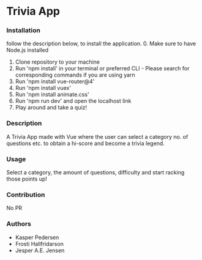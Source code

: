 # Trivia App

### Installation
follow the description below, to install the application.
0. Make sure to have Node.js installed
1. Clone repository to your machine
2. Run 'npm install' in your terminal or preferred CLI - Please search for corresponding commands if you are using yarn
3. Run 'npm install vue-router@4'
4. Run 'npm install vuex'
5. Run 'npm install animate.css'
6. Run 'npm run dev' and open the localhost link
7. Play around and take a quiz!
### Description
A Trivia App made with Vue where the user can select a category no. of questions etc. to obtain a hi-score and become a trivia legend.
### Usage
Select a category, the amount of questions, difficulty and start racking those points up!
### Contribution
No PR
### Authors
- Kasper Pedersen
- Frosti Hallfridarson 
- Jesper A.E. Jensen